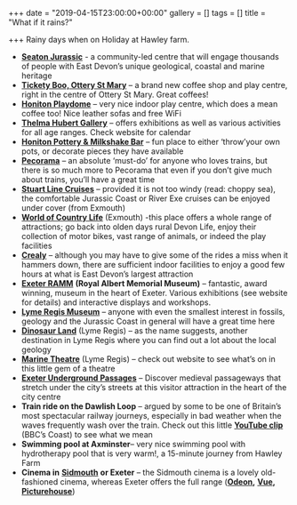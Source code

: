 +++
date = "2019-04-15T23:00:00+00:00"
gallery = []
tags = []
title = "What if it rains?"

+++
Rainy days when on Holiday at Hawley farm.

* [**Seaton Jurassic**](http://seatonjurassic.org/) - a community-led centre that will engage thousands of people with East Devon’s unique geological, coastal and marine heritage
* [**Tickety Boo, Ottery St Mary**](https://www.facebook.com/TicketyBooOSM/) – a brand new coffee shop and play centre, right in the centre of Ottery St Mary. Great coffees!
* [**Honiton Playdome**](http://www.theplaydome.com/) – very nice indoor play centre, which does a mean coffee too! Nice leather sofas and free WiFi
* [**Thelma Hubert Gallery**](http://www.thelmahulbert.com/) – offers exhibitions as well as various activities for all age ranges. Check website for calendar
* [**Honiton Pottery & Milkshake Bar**](http://www.honitonpottery.co.uk/) – fun place to either ‘throw’your own pots, or decorate pieces they have available
* [**Pecorama**](http://www.pecorama.info/) – an absolute ‘must-do’ for anyone who loves trains, but there is so much more to Pecorama that even if you don’t give much about trains, you’ll have a great time
* [**Stuart Line Cruises**](http://www.stuartlinecruises.co.uk/) – provided it is not too windy (read: choppy sea), the comfortable Jurassic Coast or River Exe cruises can be enjoyed under cover (from Exmouth)
* [**World of Country Life**](http://www.worldofcountrylife.co.uk/) (Exmouth) -this place offers a whole range of attractions; go back into olden days rural Devon Life, enjoy their collection of motor bikes, vast range of animals, or indeed the play facilities
* [**Crealy**](http://www.crealy.co.uk/devon/) – although you may have to give some of the rides a miss when it hammers down, there are sufficient indoor facilities to enjoy a good few hours at what is East Devon’s largest attraction
* [**Exeter RAMM**](http://www.rammuseum.org.uk/) **(Royal Albert Memorial Museum)** – fantastic, award winning, museum in the heart of Exeter. Various exhibitions (see website for details) and interactive displays and workshops.
* [**Lyme Regis Museum**](http://www.lymeregismuseum.co.uk/) – anyone with even the smallest interest in fossils, geology and the Jurassic Coast in general will have a great time here
* [**Dinosaur Land**](http://www.dinosaurland.co.uk/) (Lyme Regis) – as the name suggests, another destination in Lyme Regis where you can find out a lot about the local geology
* [**Marine Theatre**](http://www.marinetheatre.com/whats-on/) (Lyme Regis) – check out website to see what’s on in this little gem of a theatre
* [**Exeter Underground Passages**](http://www.exeter.gov.uk/index.aspx?articleid=2914) – Discover medieval passageways that stretch under the city’s streets at this visitor attraction in the heart of the city centre
* **Train ride on the Dawlish Loop** – argued by some to be one of Britain’s most spectacular railway journeys, especially in bad weather when the waves frequently wash over the train. Check out this little [**YouTube clip**](http://www.youtube.com/watch?v=16D1VrCQJYQ) (BBC’s Coast) to see what we mean
* **Swimming pool at Axminster**– very nice swimming pool with hydrotherapy pool that is very warm!, a 15-minute journey from Hawley Farm
* **Cinema in** [**Sidmouth**](http://sidmouth.scottcinemas.co.uk/) **or Exeter** – the Sidmouth cinema is a lovely old-fashioned cinema, whereas Exeter offers the full range ([**Odeon**](http://www.odeon.co.uk/cinemas/exeter/90/)**,** [**Vue**](http://www.myvue.com/home/cinema/exeter)**,** [**Picturehouse**](http://www.picturehouses.co.uk/cinema/Exeter_Picturehouse/))